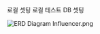 
로컬 셋팅
로컬 테스트 DB 셋팅


![ERD Diagram](https://your-github-repository-url/path-to-your-image-file.png)
Influencer.png
